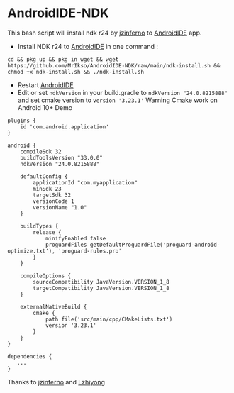 # AndroidIDE-NDK
This bash script will install ndk r24 by [jzinferno](https://github.com/jzinferno) to  [AndroidIDE](https://github.com/itsaky/AndroidIDE) app.
- Install NDK r24 to [AndroidIDE](https://github.com/itsaky/AndroidIDE) in one command :
```
cd && pkg up && pkg in wget && wget https://github.com/MrIkso/AndroidIDE-NDK/raw/main/ndk-install.sh && chmod +x ndk-install.sh && ./ndk-install.sh
```
- Restart [AndroidIDE](https://github.com/itsaky/AndroidIDE)
- Edit or set ```ndkVersion``` in your build.gradle to ```ndkVersion "24.0.8215888"``` and set cmake version to ```version '3.23.1'```
Warning Cmake work on Android 10+
Demo

```
plugins {
    id 'com.android.application'
}

android {
    compileSdk 32
    buildToolsVersion "33.0.0"
    ndkVersion "24.0.8215888"

    defaultConfig {
        applicationId "com.myapplication"
        minSdk 23
        targetSdk 32
        versionCode 1
        versionName "1.0"
    }
    
    buildTypes {
        release {
            minifyEnabled false
            proguardFiles getDefaultProguardFile('proguard-android-optimize.txt'), 'proguard-rules.pro'
        }
    }

    compileOptions {
        sourceCompatibility JavaVersion.VERSION_1_8
        targetCompatibility JavaVersion.VERSION_1_8
    }

    externalNativeBuild {
        cmake {
            path file('src/main/cpp/CMakeLists.txt')
            version '3.23.1'
        }
    }
}

dependencies {
   ...
}
```

Thanks to [jzinferno](https://github.com/jzinferno/termux-ndk) and [Lzhiyong](https://github.com/Lzhiyong)
